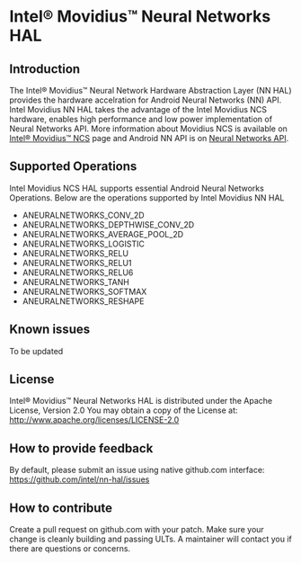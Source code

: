 # Intel® Movidius™ Neural Networks HAL

## Introduction
The Intel® Movidius™ Neural Network Hardware Abstraction Layer (NN HAL) provides the hardware accelration for Android Neural Networks (NN) API. Intel Movidius NN HAL takes the advantage of the Intel Movidius NCS hardware, enables high performance and low power implementation of Neural Networks API. More information about Movidius NCS is available on [Intel® Movidius™ NCS](https://developer.movidius.com/) page and Android NN API is on [Neural Networks API](https://developer.android.com/ndk/guides/neuralnetworks/index.html).

## Supported Operations
Intel Movidius NCS HAL supports essential Android Neural Networks Operations.
Below are the operations supported by Intel Movidius NN HAL

* ANEURALNETWORKS_CONV_2D
* ANEURALNETWORKS_DEPTHWISE_CONV_2D
* ANEURALNETWORKS_AVERAGE_POOL_2D
* ANEURALNETWORKS_LOGISTIC
* ANEURALNETWORKS_RELU
* ANEURALNETWORKS_RELU1
* ANEURALNETWORKS_RELU6
* ANEURALNETWORKS_TANH
* ANEURALNETWORKS_SOFTMAX
* ANEURALNETWORKS_RESHAPE

## Known issues
To be updated

## License
Intel® Movidius™ Neural Networks HAL is distributed under the Apache License, Version 2.0
You may obtain a copy of the License at:
http://www.apache.org/licenses/LICENSE-2.0

## How to provide feedback
By default, please submit an issue using native github.com interface:
https://github.com/intel/nn-hal/issues

## How to contribute

Create a pull request on github.com with your patch. Make sure your change is cleanly building and passing ULTs.
A maintainer will contact you if there are questions or concerns.
